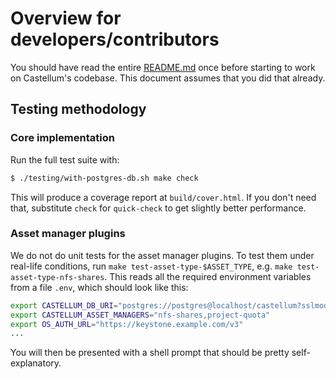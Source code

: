 <!--
SPDX-FileCopyrightText: 2025 SAP SE

SPDX-License-Identifier: Apache-2.0
-->

# Overview for developers/contributors

You should have read the entire [README.md](./README.md) once before starting
to work on Castellum's codebase. This document assumes that you did that already.

## Testing methodology

### Core implementation

Run the full test suite with:

```sh
$ ./testing/with-postgres-db.sh make check
```

This will produce a coverage report at `build/cover.html`. If you don't need
that, substitute `check` for `quick-check` to get slightly better performance.

### Asset manager plugins

We do not do unit tests for the asset manager plugins. To test them under
real-life conditions, run `make test-asset-type-$ASSET_TYPE`, e.g.
`make test-asset-type-nfs-shares`. This reads all the required environment
variables from a file `.env`, which should look like this:

```sh
export CASTELLUM_DB_URI="postgres://postgres@localhost/castellum?sslmode=disable"
export CASTELLUM_ASSET_MANAGERS="nfs-shares,project-quota"
export OS_AUTH_URL="https://keystone.example.com/v3"
...
```

You will then be presented with a shell prompt that should be pretty self-explanatory.
